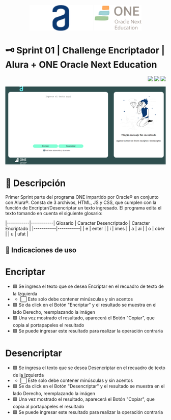<div align="center">
  <img src="https://github.com/OscarSalcido/AluraChallenge-Sprint01/blob/main/assets/Logo.png" width="200"/>
  <img src="https://github.com/OscarSalcido/AluraChallenge-Sprint01/blob/main/assets/Logo2.png" width="150"/>
</div>


# 🗝 Sprint 01 | Challenge Encriptador | Alura + ONE Oracle Next Education
<div align="right">
    <img src="https://img.shields.io/badge/HTML-EC6231?logo=html5&logoColor=FFFFFF&style=for-the-badge" />
    <img src="https://img.shields.io/badge/CSS-01A3D8?logo=css3&logoColor=FFFFFF&style=for-the-badge" />
    <img src="https://img.shields.io/badge/JavaScript-FEFF01?logo=javascript&logoColor=000000&style=for-the-badge"/>
</div>
<p align="center" >
     <img src="https://github.com/OscarSalcido/AluraChallenge-Sprint01/blob/main/assets/Captura de pantalla.png">
</p>

# 📁 Descripción

Primer Sprint parte del programa ONE impartido por Oracle® en conjunto con Alura®. Consta de 3 archivos, HTML, JS y CSS, que cumplen con la función de Encriptar/Desencriptar un texto ingresado. El programa edita el texto tomando en cuenta el siguiente glosario:

 |-----------|-----------|
Glosario
| Caracter Desencriptado | Caracter Encriptado |
|-----------|-----------|
| e | enter |
| i | imes |
| a | ai |
| o | ober |
| u | ufat |

##  🧾 Indicaciones de uso
# Encriptar
- 🟩 Se ingresa el texto que se desea Encriptar en el recuadro de texto de la Izquierda
- - ⬜ Este solo debe contener minúsculas y sin acentos
- 🟩 Se da click en el Botón "Encriptar" y el resultado se muestra en el lado Derecho, reemplazando la imágen
- 🟩 Una vez mostrado el resultado, aparecerá el Botón "Copiar", que copia al portapapeles el resultado
- 🟩 Se puede ingresar este resultado para realizar la operación contraria

# Desencriptar
- 🟩 Se ingresa el texto que se desea Desencriptar en el recuadro de texto de la Izquierda
- - ⬜ Este solo debe contener minúsculas y sin acentos
- 🟩 Se da click en el Botón "Desencriptar" y el resultado se muestra en el lado Derecho, reemplazando la imágen
- 🟩 Una vez mostrado el resultado, aparecerá el Botón "Copiar", que copia al portapapeles el resultado
- 🟩 Se puede ingresar este resultado para realizar la operación contraria

